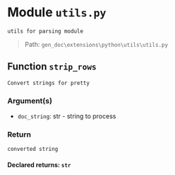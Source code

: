 # Module `utils.py`
```text
utils for parsing module
```

> Path: `gen_doc\extensions\python\utils\utils.py`
## Function  `strip_rows`
```text
Convert strings for pretty
```
        
### Argument(s)
+ `doc_string`: str - string to process
### Return
```text
converted string
```
                    
#### Declared returns: `str`